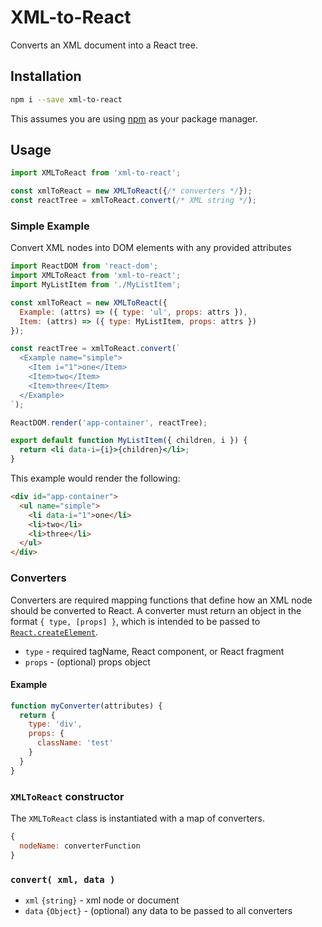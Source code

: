 # XML-to-React

Converts an XML document into a React tree.

## Installation

```sh
npm i --save xml-to-react
```

This assumes you are using [npm](https://www.npmjs.com/) as your package manager.

## Usage

```js
import XMLToReact from 'xml-to-react';

const xmlToReact = new XMLToReact({/* converters */});
const reactTree = xmlToReact.convert(/* XML string */);
```

### Simple Example

Convert XML nodes into DOM elements with any provided attributes

```js
import ReactDOM from 'react-dom';
import XMLToReact from 'xml-to-react';
import MyListItem from './MyListItem';

const xmlToReact = new XMLToReact({
  Example: (attrs) => ({ type: 'ul', props: attrs }),
  Item: (attrs) => ({ type: MyListItem, props: attrs })
});

const reactTree = xmlToReact.convert(`
  <Example name="simple">
    <Item i="1">one</Item>
    <Item>two</Item>
    <Item>three</Item>
  </Example>
`);

ReactDOM.render('app-container', reactTree);
```

```jsx
export default function MyListItem({ children, i }) {
  return <li data-i={i}>{children}</li>;
}
```

This example would render the following:

```html
<div id="app-container">
  <ul name="simple">
    <li data-i="1">one</li>
    <li>two</li>
    <li>three</li>
  </ul>
</div>
```

### Converters

Converters are required mapping functions that define how an XML node should be converted to React. A converter must return an object in the format `{ type, [props] }`, which is intended to be passed to [`React.createElement`](https://reactjs.org/docs/react-api.html#createelement).

- `type` - required tagName, React component, or React fragment
- `props` - (optional) props object

#### Example

```js
function myConverter(attributes) {
  return {
    type: 'div',
    props: {
      className: 'test'
    }
  }
}
```

### `XMLToReact` constructor

The `XMLToReact` class is instantiated with a map of converters.

```js
{
  nodeName: converterFunction
}
```

### `convert( xml, data )`

- `xml` `{string}` - xml node or document
- `data` `{Object}` - (optional) any data to be passed to all converters
